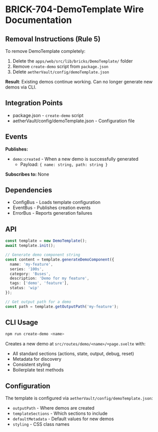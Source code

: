 # BRICK-704-DemoTemplate Wire Documentation

## Removal Instructions (Rule 5)
To remove DemoTemplate completely:
1. Delete the `apps/web/src/lib/bricks/DemoTemplate/` folder
2. Remove `create-demo` script from `package.json`
3. Delete `aetherVault/config/demoTemplate.json`

**Result**: Existing demos continue working. Can no longer generate new demos via CLI.

## Integration Points
- package.json - `create-demo` script
- aetherVault/config/demoTemplate.json - Configuration file

## Events
**Publishes:**
- `demo:created` - When a new demo is successfully generated
  - Payload: `{ name: string, path: string }`

**Subscribes to:** None

## Dependencies
- ConfigBus - Loads template configuration
- EventBus - Publishes creation events
- ErrorBus - Reports generation failures

## API
```typescript
const template = new DemoTemplate();
await template.init();

// Generate demo component string
const content = template.generateDemoComponent({
  name: 'my-feature',
  series: '100s',
  category: 'Buses',
  description: 'Demo for my feature',
  tags: ['demo', 'feature'],
  status: 'wip'
});

// Get output path for a demo
const path = template.getOutputPath('my-feature');
```

## CLI Usage
```bash
npm run create-demo <name>
```

Creates a new demo at `src/routes/demo/<name>/+page.svelte` with:
- All standard sections (actions, state, output, debug, reset)
- Metadata for discovery
- Consistent styling
- Boilerplate test methods

## Configuration
The template is configured via `aetherVault/config/demoTemplate.json`:
- `outputPath` - Where demos are created
- `templateSections` - Which sections to include
- `defaultMetadata` - Default values for new demos
- `styling` - CSS class names
